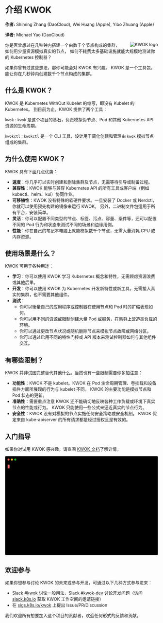 
# 介绍 KWOK

**作者:** Shiming Zhang (DaoCloud), Wei Huang (Apple), Yibo Zhuang (Apple)

**译者:** Michael Yao (DaoCloud)

<img style="float: right; display: inline-block; margin-left: 2em; max-width: 15em;" src="/blogs/images/kwok.svg" alt="KWOK logo" />

你是否曾想过在几秒钟内搭建一个由数千个节点构成的集群，如何用少量资源模拟真实的节点，
如何不耗费太多基础设施就能大规模地测试你的 Kubernetes 控制器？

如果你曾有过这些想法，那你可能会对 KWOK 有兴趣。
KWOK 是一个工具包，能让你在几秒钟内创建数千个节点构成的集群。

## 什么是 KWOK？

KWOK 是 Kubernetes WithOut Kubelet 的缩写，即没有 Kubelet 的 Kubernetes。
到目前为止，KWOK 提供了两个工具：

`kwok`
: `kwok` 是这个项目的基石，负责模拟伪节点、Pod 和其他 Kubernetes API 资源的生命周期。

`kwokctl`
: `kwokctl` 是一个 CLI 工具，设计用于简化创建和管理由 `kwok` 模拟节点组成的集群。

## 为什么使用 KWOK？

KWOK 具有下面几点优势：

- **速度**：你几乎可以实时创建和删除集群及节点，无需等待引导或制备过程。
- **兼容性**：KWOK 能够与兼容 Kubernetes API 的所有工具或客户端（例如 kubectl、helm、kui）协同作业。
- **可移植性**：KWOK 没有特殊的软硬件要求。一旦安装了 Docker 或 Nerdctl，你就可以使用预先构建的镜像来运行 KWOK。
  另外，二进制文件包适用于所有平台，安装简单。
- **灵活**：你可以配置不同类型的节点、标签、污点、容量、条件等，还可以配置不同的 Pod 行为和状态来测试不同的场景和边缘用例。
- **性能**：你在自己的笔记本电脑上就能模拟数千个节点，无需大量消耗 CPU 或内存资源。

## 使用场景是什么？

KWOK 可用于各种用途：

- **学习**：你可以使用 KWOK 学习 Kubernetes 概念和特性，无需顾虑资源浪费或其他后果。
- **开发**：你可以使用 KWOK 为 Kubernetes 开发新特性或新工具，无需接入真实的集群，也不需要其他组件。
- **测试**：
    - 你可以衡量自己的应用程序或控制器在使用节点和 Pod 时的扩缩表现如何。
    - 你可以用不同的资源或限制创建大量 Pod 或服务，在集群上营造高负载的环境。
    - 你可以通过更改节点状况或随机删除节点来模拟节点故障或网络分区。
    - 你可以通过启用不同的特性门控或 API 版本来测试控制器如何与其他组件交互。

## 有哪些限制？

KWOK 并非试图完整替代其他什么。当然也有一些限制需要你多加注意：

- **功能性**：KWOK 不是 kubelet。KWOK 在 Pod 生命周期管理、卷挂载和设备插件方面所展现的行为与 kubelet 不同。
  KWOK 的主要功能是模拟节点和 Pod 状态的更新。
- **准确性**：需要重点注意 KWOK 还不能确切地反映各种工作负载或环境下真实节点的性能或行为。
  KWOK 只能使用一些公式来逼近真实的节点行为。
- **安全性**：KWOK 没有对模拟的节点实施任何安全策略或安全机制。
  KWOK 假定来自 kube-apiserver 的所有请求都是经过授权且是有效的。

## 入门指导

如果你对试用 KWOK 感兴趣，请查阅 [KWOK 文档](https://kwok.sigs.k8s.io/)了解详情。

![在终端上使用 kwokctl 的动图](./images/manage-clusters.svg)

## 欢迎参与

如果你想参与讨论 KWOK 的未来或参与开发，可通过以下几种方式参与进来：

- Slack [#kwok] 讨论一般用法，Slack [#kwok-dev] 讨论开发问题（访问 [slack.k8s.io] 获取 KWOK 工作空间的邀请链接）
- 在 [sigs.k8s.io/kwok] 上提出 Issue/PR/Discussion

我们欢迎所有想要加入这个项目的贡献者，欢迎任何形式的反馈和贡献。

[documents]: https://kwok.sigs.k8s.io/
[sigs.k8s.io/kwok]: https://sigs.k8s.io/kwok/
[#kwok]: https://kubernetes.slack.com/messages/kwok/
[#kwok-dev]: https://kubernetes.slack.com/messages/kwok-dev/
[slack.k8s.io]: https://slack.k8s.io/
